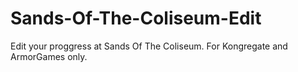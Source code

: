 # Sands-Of-The-Coliseum-Edit
Edit your proggress at Sands Of The Coliseum. For Kongregate and ArmorGames only.
